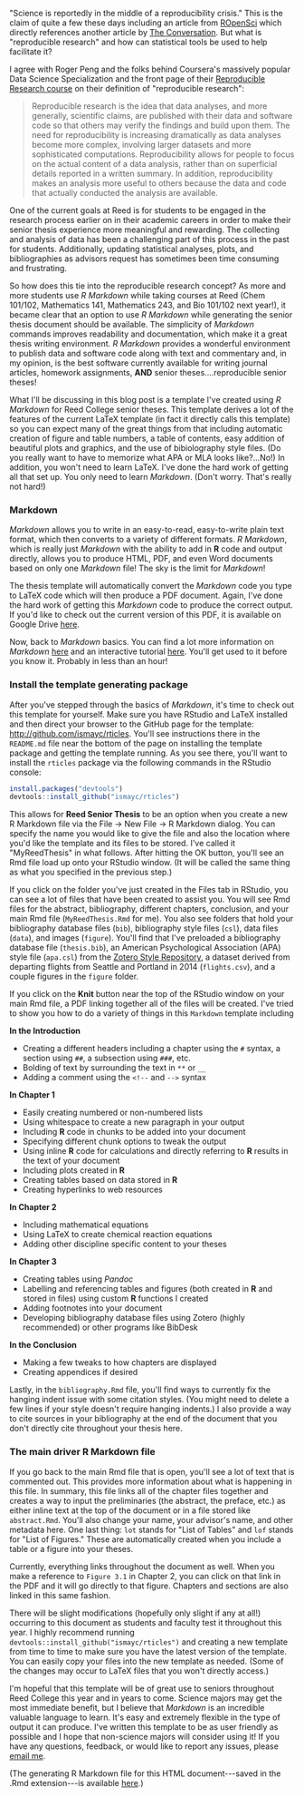 
"Science is reportedly in the middle of a reproducibility crisis."  This is the claim of quite a few these days including an article from [ROpenSci](https://ropensci.org/blog/2014/06/09/reproducibility/) which directly references another article by [The Conversation](http://theconversation.com/science-is-in-a-reproducibility-crisis-how-do-we-resolve-it-16998).  But what is "reproducible research" and how can statistical tools be used to help facilitate it?

I agree with Roger Peng and the folks behind Coursera's massively popular  Data Science Specialization and the front page of their [Reproducible Research course](https://www.coursera.org/course/repdata) on their definition of "reproducible research":

> Reproducible research is the idea that data analyses, and more generally, scientific claims, are published with their data and software code so that others may verify the findings and build upon them.  The need for reproducibility is increasing dramatically as data analyses become more complex, involving larger datasets and more sophisticated computations. Reproducibility allows for people to focus on the actual content of a data analysis, rather than on superficial details reported in a written summary. In addition, reproducibility makes an analysis more useful to others because the data and code that actually conducted the analysis are available. 

One of the current goals at Reed is for students to be engaged in the research process earlier on in their academic careers in order to make their senior thesis experience more meaningful and rewarding.  The collecting and analysis of data has been a challenging part of this process in the past for students.  Additionally, updating statistical analyses, plots, and bibliographies as advisors request has sometimes been time consuming and frustrating.

So how does this tie into the reproducible research concept?  As more and more students use *R Markdown* while taking courses at Reed (Chem 101/102, Mathematics 141, Mathematics 243, and Bio 101/102 next year!), it became clear that an option to use *R Markdown* while generating the senior thesis document should be available.  The simplicity of *Markdown* commands improves readability and documentation, which make it a great thesis writing environment.  *R Markdown* provides a wonderful environment to publish data and software code along with text and commentary and, in my opinion, is the best software currently available for writing journal articles, homework assignments, **AND** senior theses....reproducible senior theses!

What I'll be discussing in this blog post is a template I've created using *R Markdown* for Reed College senior theses.  This template derives a lot of the features of the current LaTeX template (in fact it directly calls this template) so you can expect many of the great things from that including automatic creation of figure and table numbers, a table of contents, easy addition of beautiful plots and graphics, and the use of bibiolography style files.  (Do you really want to have to memorize what APA or MLA looks like?...No!)  In addition, you won't need to learn LaTeX.  I've done the hard work of getting all that set up.  You only need to learn *Markdown*.  (Don't worry.  That's really not hard!)

### Markdown

*Markdown* allows you to write in an easy-to-read, easy-to-write plain text format, which then converts to a variety of different formats.  *R Markdown*, which is really just *Markdown* with the ability to add in **R** code and output directly, allows you to produce HTML, PDF, and even Word documents based on only one *Markdown* file!  The sky is the limit for *Markdown*!

The thesis template will automatically convert the *Markdown* code you type to LaTeX code which will then produce a PDF document.  Again, I've done the hard work of getting this *Markdown* code to produce the correct output.  If you'd like to check out the current version of this PDF, it is available on Google Drive [here](https://drive.google.com/a/reed.edu/file/d/0BxWNSFPtAdfxQ2p5dUdmUGtYcVE/view?usp=sharing).

Now, back to *Markdown* basics.  You can find a lot more information on *Markdown* [here](https://help.github.com/articles/markdown-basics/) and an interactive tutorial [here](http://markdowntutorial.com/).  You'll get used to it before you know it.  Probably in less than an hour!

### Install the template generating package

After you've stepped through the basics of _Markdown_, it's time to check out this template for yourself.  Make sure you have RStudio and LaTeX installed and then direct your browser to the GitHub page for the template: <http://github.com/ismayc/rticles>.  You'll see instructions there in the `README.md` file near the bottom of the page on installing the template package and getting the template running.  As you see there, you'll want to install the `rticles` package via the following commands in the RStudio console:


```r
install.packages("devtools")
devtools::install_github("ismayc/rticles")
```

This allows for **Reed Senior Thesis** to be an option when you create a new R Markdown file via the File -> New File -> R Markdown dialog.  You can specify the name you would like to give the file and also the location where you'd like the template and its files to be stored.  I've called it "MyReedThesis" in what follows.  After hitting the OK button, you'll see an Rmd file load up onto your RStudio window.  (It will be called the same thing as what you specified in the previous step.) 

If you click on the folder you've just created in the Files tab in RStudio, you can see a lot of files that have been created to assist you.  You will see Rmd files for the abstract, bibliography, different chapters, conclusion, and your main Rmd file (`MyReedThesis.Rmd` for me).  You also see folders that hold your bibliography database files (`bib`), bibliography style files (`csl`), data files (`data`), and images (`figure`).  You'll find that I've preloaded a bibliography database file (`thesis.bib`), an American Psychological Association (APA) style file (`apa.csl`) from the [Zotero Style Repository](https://www.zotero.org/styles), a dataset derived from departing flights from Seattle and Portland in 2014 (`flights.csv`), and a couple figures in the `figure` folder.

If you click on the **Knit** button near the top of the RStudio window on your main Rmd file, a PDF linking together all of the files will be created.  I've tried to show you how to do a variety of things in this `Markdown` template including

**In the Introduction**

- Creating a different headers including a chapter using the `#` syntax, a section using `##`, a subsection using `###`, etc.
- Bolding of text by surrounding the text in `**` or `__`
- Adding a comment using the `<!--` and `-->` syntax

**In Chapter 1**

- Easily creating numbered or non-numbered lists
- Using whitespace to create a new paragraph in your output
- Including **R** code in chunks to be added into your document
- Specifying different chunk options to tweak the output
- Using inline **R** code for calculations and directly referring to **R** results in the text of your document
- Including plots created in **R**
- Creating tables based on data stored in **R**
- Creating hyperlinks to web resources

**In Chapter 2**

- Including mathematical equations
- Using LaTeX to create chemical reaction equations
- Adding other discipline specific content to your theses

**In Chapter 3**

- Creating tables using _Pandoc_ 
- Labelling and referencing tables and figures (both created in **R** and stored in files) using custom **R** functions I created
- Adding footnotes into your document
- Developing bibliography database files using Zotero (highly recommended) or other programs like BibDesk

**In the Conclusion**

- Making a few tweaks to how chapters are displayed
- Creating appendices if desired

Lastly, in the `bibliography.Rmd` file, you'll find ways to currently fix the hanging indent issue with some citation styles.  (You might need to delete a few lines if your style doesn't require hanging indents.)  I also provide a way to cite sources in your bibliography at the end of the document that you don't directly cite throughout your thesis here.

### The main driver R Markdown file

If you go back to the main Rmd file that is open, you'll see a lot of text that is commented out.  This provides more information about what is happening in this file.  In summary, this file links all of the chapter files together and creates a way to input the preliminaries (the abstract, the preface, etc.) as either inline text at the top of the document or in a file stored like `abstract.Rmd`.  You'll also change your name, your advisor's name, and other metadata here. One last thing:  `lot` stands for "List of Tables" and `lof` stands for "List of Figures."  These are automatically created when you include a table or a figure into your theses.  

Currently, everything links throughout the document as well.  When you make a reference to `Figure 3.1` in Chapter 2, you can click on that link in the PDF and it will go directly to that figure.  Chapters and sections are also linked in this same fashion.

There will be slight modifications (hopefully only slight if any at all!) occurring to this document as students and faculty test it throughout this year.  I highly recommend running `devtools::install_github("ismayc/rticles")` and creating a new template from time to time to make sure you have the latest version of the template.  You can easily copy your files into the new template as needed.  (Some of the changes may occur to LaTeX files that you won't directly access.)

I'm hopeful that this template will be of great use to seniors throughout Reed College this year and in years to come.  Science majors may get the most immediate benefit, but I believe that _Markdown_ is an incredible valuable language to learn.  It's easy and extremely flexible in the type of output it can produce.  I've written this template to be as user friendly as possible and I hope that non-science majors will consider using it!  If you have any questions, feedback, or would like to report any issues, please [email me](cismay@reed.edu).

(The generating R Markdown file for this HTML document---saved in the .Rmd extension---is available [here](http://reed.edu/data-at-reed/software/R/blogposts/rmd_template_blogpost.Rmd).)
